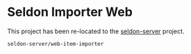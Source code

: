 # Seldon Importer Web

This project has been re-located to the [seldon-server](https://github.com/SeldonIO/seldon-server) project.

`seldon-server/web-item-importer`

